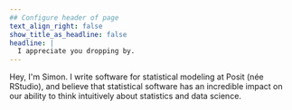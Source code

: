 ```yaml
---
## Configure header of page
text_align_right: false
show_title_as_headline: false
headline: |
  I appreciate you dropping by.
---
```


<!-- this is a subheadline -->

Hey, I'm Simon. I write software for statistical modeling at Posit (née RStudio), and believe that statistical software has an incredible impact on our ability to think intuitively about statistics and data science.
